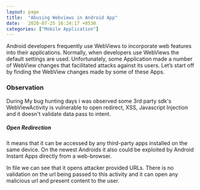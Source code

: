```yaml
---
layout: page
title:  "Abusing Webviews in Android App"
date:   2020-07-25 16:24:17 +0530
categories: ["Mobile Application"]
---
```

Android developers frequently use WebViews to incorporate web features into their applications. Normally, when developers use WebViews the default settings are used. Unfortunately, some Application made a number of WebView changes that facilitated attacks against its users. Let’s start off by finding the WebView changes made by some of these Apps.

### Observation
During My bug hunting days i was observed some 3rd party sdk's WebViewActivity is vulnerable to open redirect, XSS, Javascript Injection and it doesn't validate data pass to intent.

##### Open Redirection



It means that it can be accessed by any third-party apps installed on the same device. On the newest Androids it also could be exploited by Android Instant Apps directly from a web-browser.

In file we can see that it opens attacker provided URLs. There is no validation on the url being passed to this activity and it can open any malicious url and present content to the user.

